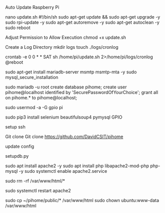 Auto Update Raspberry Pi

nano update.sh 
    #!/bin/sh
    sudo apt-get update && sudo apt-get upgrade -y
    sudo rpi-update -y
    sudo apt-get autoremove -y
    sudo apt-get autoclean -y
    sudo reboot

Adjust Permission to Allow Execution
    chmod +x update.sh

Create a Log Directory
mkdir logs
touch ./logs/cronlog

crontab -e
    0 0 * * SAT sh /home/pi/update.sh 2>/home/pi/logs/cronlog
    @reboot 

sudo apt-get install mariadb-server msmtp msmtp-mta -y
sudo mysql_secure_installation

sudo mariadb -u root
    create database pihome;
    create user pihome@localhost identified by 'SecurePasswordOfYourChoice'; 
    grant all on pihome.* to pihome@localhost;

sudo usermod -a -G gpio pi

sudo pip3 install selenium beautifulsoup4 pymysql GPIO

setup ssh

Git clone
Git clone https://github.com/DavidCSIT/pihome

update config

setupdb.py

sudo apt install apache2 -y
sudo apt install php libapache2-mod-php php-mysql -y
sudo systemctl enable apache2.service  

sudo rm -rf /var/www/html/*

sudo systemctl restart apache2

sudo cp ~/pihome/public/*  /var/www/html
sudo chown ubuntu:www-data /var/www/html 

